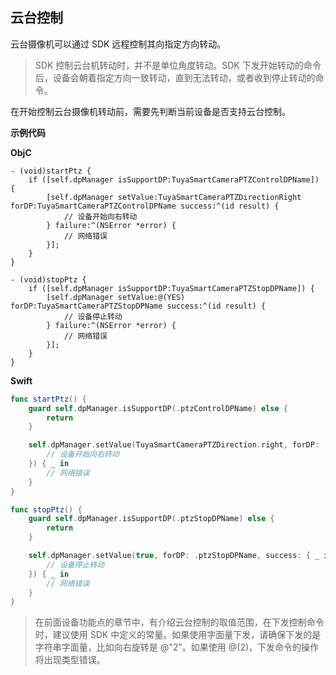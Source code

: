 ## 云台控制

云台摄像机可以通过 SDK 远程控制其向指定方向转动。

> SDK 控制云台机转动时，并不是单位角度转动。SDK 下发开始转动的命令后，设备会朝着指定方向一致转动，直到无法转动，或者收到停止转动的命令。

在开始控制云台摄像机转动前，需要先判断当前设备是否支持云台控制。

**示例代码**

__ObjC__

```objc
- (void)startPtz {
    if ([self.dpManager isSupportDP:TuyaSmartCameraPTZControlDPName]) {
        [self.dpManager setValue:TuyaSmartCameraPTZDirectionRight forDP:TuyaSmartCameraPTZControlDPName success:^(id result) {
            // 设备开始向右转动
        } failure:^(NSError *error) {
            // 网络错误
        }];
    }
}

- (void)stopPtz {
    if ([self.dpManager isSupportDP:TuyaSmartCameraPTZStopDPName]) {
        [self.dpManager setValue:@(YES) forDP:TuyaSmartCameraPTZStopDPName success:^(id result) {
            // 设备停止转动
        } failure:^(NSError *error) {
            // 网络错误
        }];
    }
}
```

__Swift__

```swift
func startPtz() {
    guard self.dpManager.isSupportDP(.ptzControlDPName) else {
        return
    }

    self.dpManager.setValue(TuyaSmartCameraPTZDirection.right, forDP: .ptzControlDPName, success: { _ in
        // 设备开始向右转动
    }) { _ in
        // 网络错误
    }
}

func stopPtz() {
    guard self.dpManager.isSupportDP(.ptzStopDPName) else {
        return
    }

    self.dpManager.setValue(true, forDP: .ptzStopDPName, success: { _ in
        // 设备停止转动
    }) { _ in
        // 网络错误
    }
}
```

> 在前面设备功能点的章节中，有介绍云台控制的取值范围，在下发控制命令时，建议使用 SDK 中定义的常量。如果使用字面量下发，请确保下发的是字符串字面量，比如向右旋转是 @"2"。如果使用 @(2)，下发命令的操作将出现类型错误。

